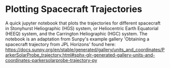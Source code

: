 # Plotting Spacecraft Trajectories
A quick jupyter notebook that plots the trajectories for different spacecraft in Stonyhurst Heliographic (HGS) system, or Heliocentric Earth Equatorial (HEEQ) system, and the Carrington Heliographic (HGC) system. The notebook is an adaptation from Sunpy's example gallery 'Obtaining a spacecraft trajectory from JPL Horizons' found here: https://docs.sunpy.org/en/stable/generated/gallery/units_and_coordinates/ParkerSolarProbe_trajectory.html#sphx-glr-generated-gallery-units-and-coordinates-parkersolarprobe-trajectory-py
